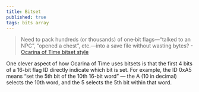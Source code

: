 ```yaml
---
title: Bitset
published: true
tags: bits array
---
```

> Need to pack hundreds (or thousands) of one‑bit flags—“talked to an NPC”, “opened a chest”, etc.—into a save file without wasting bytes? - [Ocarina of Time bitset style](https://github.com/jb55/oot_bitset)

One clever aspect of how Ocarina of Time uses bitsets is that the first 4 bits of a 16-bit flag ID directly indicate which bit is set. For example, the ID 0xA5 means “set the 5th bit of the 10th 16-bit word” — the A (10 in decimal) selects the 10th word, and the 5 selects the 5th bit within that word.
